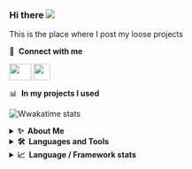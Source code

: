 ### Hi there <a href="https://www.gautamkrishnar.com/"><img src="https://media.giphy.com/media/hvRJCLFzcasrR4ia7z/giphy.gif" width="5%"></a>
This is the place where I post my loose projects


🔗 &nbsp;**Connect with me**
<p align="left">
<a href="https://www.linkedin.com/in/maciej-makara/" target="blank"><img align="center" src="https://raw.githubusercontent.com/rahuldkjain/github-profile-readme-generator/master/src/images/icons/Social/linked-in-alt.svg" height="30" width="40" /></a>
<a href="mailto:maciejmakara01@gmail.com" target="blank"><img align="center" src="https://ssl.gstatic.com/ui/v1/icons/mail/rfr/gmail.ico"  height="30" width="30" /></a>


📊 &nbsp;**In my projects I used**

![Wwakatime stats](https://github-readme-stats.vercel.app/api/top-langs/?username=RustyRipper&langs_count=25&layout=compact&show_icons=true&icon_color=0096ff&theme=tokyonight)
<details>
  <summary><b>✨&nbsp;&nbsp;About&nbsp;Me</b></summary>
  <br/>

Hi my name is Maciej and I'm software developer and computer science student in Wrocław. In my spare time I expand my knowledge and techniques in the field software architecture.
</details>


<details>
  <summary><b>🛠️&nbsp;&nbsp;Languages&nbsp;and&nbsp;Tools</b></summary>
  <br/>
  <p align="left">
  <img src="https://gitlab.com/uploads/-/system/project/avatar/278964/project_avatar.png" alt="gitlab" width="40" height="40"/>
  <img src="https://i0.wp.com/jd-bots.com/wp-content/uploads/2021/05/powershell.png?fit=1600%2C1600&ssl=1" alt="powershell" width="40" height="40"/>
  <img src="https://upload.wikimedia.org/wikipedia/commons/thumb/9/9a/Visual_Studio_Code_1.35_icon.svg/2048px-Visual_Studio_Code_1.35_icon.svg.png" alt="vscode" width="40" height="40"/>
  <img src="https://upload.wikimedia.org/wikipedia/commons/thumb/1/1d/PyCharm_Icon.svg/1200px-PyCharm_Icon.svg.png" alt="Pycharm" width="40" height="40"/> 
  <img src="https://upload.wikimedia.org/wikipedia/commons/thumb/9/9c/IntelliJ_IDEA_Icon.svg/1200px-IntelliJ_IDEA_Icon.svg.png" alt="Intellij" width="40" height="40"/> 
  <img src="https://encrypted-tbn0.gstatic.com/images?q=tbn:ANd9GcTps-uLunp_wK4gi9iQTSnJr7Nfb40grezwOw&usqp=CAU" alt="C#" width="40" height="40"/> 
  <img src="https://pbs.twimg.com/profile_images/1123557710191001600/oMQc_xqN_400x400.png" alt="redhat" width="40" height="40"/>
  <img src="https://media-exp1.licdn.com/dms/image/C560BAQHxkF3dudpvEQ/company-logo_200_200/0/1519902006490?e=2147483647&v=beta&t=j6ECn8h6XLjnngjEr99C_QIgxmyW9S_pBWkDNLpLfU8" alt="ansible" width="40" height="40"/> 
  <img src="https://jaki-jezyk-programowania.pl/img/technologies/scala.png" alt="scala" width="40" height="40"/> 
  <img src="https://cdn-icons-png.flaticon.com/512/226/226777.png" alt="java" width="40" height="40"/> 
  <img src="https://raw.githubusercontent.com/devicons/devicon/master/icons/cplusplus/cplusplus-original.svg" alt="cplusplus" width="40" height="40"/> 
  <img src="https://raw.githubusercontent.com/devicons/devicon/master/icons/css3/css3-original-wordmark.svg" alt="css3" width="40" height="40"/> 
  <img src="https://raw.githubusercontent.com/devicons/devicon/master/icons/docker/docker-original-wordmark.svg" alt="docker" width="40" height="40"/> 
  <img src="https://www.vectorlogo.zone/logos/git-scm/git-scm-icon.svg" alt="git" width="40" height="40"/> 
  <img src="https://raw.githubusercontent.com/devicons/devicon/master/icons/html5/html5-original-wordmark.svg" alt="html5" width="40" height="40"/> 
  <img src="https://raw.githubusercontent.com/devicons/devicon/master/icons/javascript/javascript-original.svg" alt="javascript" width="40" height="40"/>
  <img src="https://www.vectorlogo.zone/logos/jenkins/jenkins-icon.svg" alt="jenkins" width="40" height="40"/>
  <img src="https://www.vectorlogo.zone/logos/kubernetes/kubernetes-icon.svg" alt="kubernetes" width="40" height="40"/>
  <img src="https://raw.githubusercontent.com/devicons/devicon/master/icons/linux/linux-original.svg" alt="linux" width="40" height="40"/> 
  <img src="https://raw.githubusercontent.com/devicons/devicon/master/icons/python/python-original.svg" alt="python" width="40" height="40"/> 
  </p>

</details>

<details>
  <summary><b>📈&nbsp;&nbsp;Language&nbsp;/&nbsp;Framework stats</b></summary>
  <br/>
  <a href='https://cr-ss-service.azurewebsites.net/api/ScreenShot?widget=summary&username=RustyRipper&badges=2&show-avatar=false&style=--header-bg-color:%23000;--border-radius:10px"'>
  <img src='https://cr-ss-service.azurewebsites.net/api/ScreenShot?widget=summary&username=RustyRipper'>
  <img src='https://cr-skills-chart-widget.azurewebsites.net/api/api?username=RustyRipper'>
  </a>

</details>
